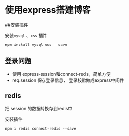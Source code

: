 # 使用express搭建博客
##安装插件

安装`mysql` 、`xss` 插件
```
npm install mysql xss --save 
```

## 登录问题

* 使用 express-session和connect-redis，简单方便
* req.session 保存登录信息， 登录校验做成express中间件


## redis

把 session 的数据转换存到redis中

安装插件
```
npm i redis connect-redis --save
```